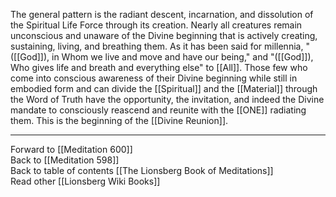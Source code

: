 The general pattern is the radiant descent, incarnation, and dissolution of the Spiritual Life Force through its creation. Nearly all creatures remain unconscious and unaware of the Divine beginning that is actively creating, sustaining, living, and breathing them. As it has been said for millennia, "([[God]]), in Whom we live and move and have our being," and "([[God]]), Who gives life and breath and everything else" to [[All]]. Those few who come into conscious awareness of their Divine beginning while still in embodied form and can divide the [[Spiritual]] and the [[Material]] through the Word of Truth have the opportunity, the invitation, and indeed the Divine mandate to consciously reascend and reunite with the [[ONE]] radiating them. This is the beginning of the [[Divine Reunion]]. 

___

Forward to [[Meditation 600]]  
Back to [[Meditation 598]]  
Back to table of contents [[The Lionsberg Book of Meditations]]  
Read other [[Lionsberg Wiki Books]] 